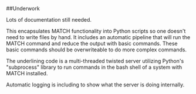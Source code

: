 ##Underwork

Lots of documentation still needed.

This encapsulates MATCH functionality into Python scripts so one doesn't need to write files by hand.  It includes
an automatic pipeline that will run the MATCH command and reduce the output with basic commands.  These basic commands should
be overwriteable to do more complex commands.

The underlining code is a multi-threaded twisted server utilizing Python's "subprocess" library to run commands in the bash shell of a system
with MATCH installed.

Automatic logging is including to show what the server is doing internally.

